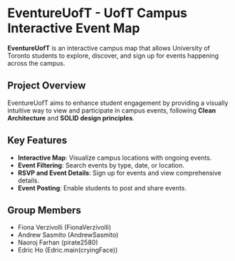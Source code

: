 # EventureUofT - UofT Campus Interactive Event Map

**EventureUofT** is an interactive campus map that allows University of Toronto students to explore, discover, and sign up for events happening across the campus.

## Project Overview
EventureUofT aims to enhance student engagement by providing a visually intuitive way to view and participate in campus events, following **Clean Architecture** and **SOLID design principles**.

## Key Features
- **Interactive Map**: Visualize campus locations with ongoing events.
- **Event Filtering**: Search events by type, date, or location.
- **RSVP and Event Details**: Sign up for events and view comprehensive details.
- **Event Posting**: Enable students to post and share events.

## Group Members
- Fiona Verzivolli (FionaVerzivolli)
- Andrew Sasmito (AndrewSasmito)
- Naoroj Farhan (pirate2580)
- Edric Ho (Edric.main(cryingFace))
